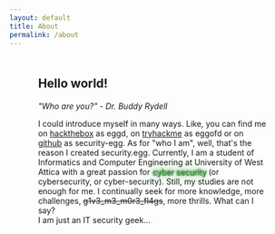 ```yaml
---
layout: default
title: About
permalink: /about
---
```


<article style = "margin: 10%">
	<h1 style = "margin-bottom: 3%">Hello world!</h1>
	<h6 style = "margin-bottom: 3%"><i>"Who are you?" - Dr. Buddy Rydell</i></h6>
	<p>
		I could introduce myself in many ways. Like, you can find me on <a href="https://app.hackthebox.eu">hackthebox</a> as eggd, on <a href="https://tryhackme.com/">tryhackme</a> as eggofd or on <a href="https://github.com/security-egg">github</a> as security-egg. As for "who I am", well, that's the reason I created security.egg. Currently, I am a student of Informatics and Computer
		Engineering at University of West Attica with a great passion for <span style = "color: #59db57; text-shadow: 1px 1px 2px black, 0 0 25px green, 0 0 5px darkgreen">cyber security</span>
		 (or cybersecurity, or cyber-security). Still, my studies are not enough for me. I continually seek for more knowledge, more challenges, <del>g1v3_m3_m0r3_fl4gs</del>, more thrills. What can
		I say?<br>I am just an IT security geek...
	</p>
</article>
